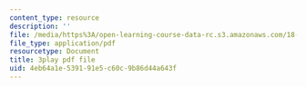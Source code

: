 ```yaml
---
content_type: resource
description: ''
file: /media/https%3A/open-learning-course-data-rc.s3.amazonaws.com/18-01sc-single-variable-calculus-fall-2010/4eb64a1e539191e5c60c9b86d44a643f_9v25gg2qJYE.pdf
file_type: application/pdf
resourcetype: Document
title: 3play pdf file
uid: 4eb64a1e-5391-91e5-c60c-9b86d44a643f
---
```

